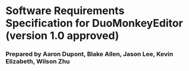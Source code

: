 # Software Requirements Specification for DuoMonkeyEditor (version 1.0 approved)
### Prepared by Aaron Dupont, Blake Allen, Jason Lee, Kevin Elizabeth, Wilson Zhu
